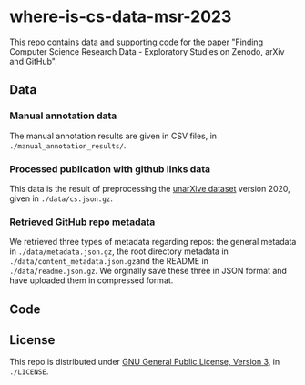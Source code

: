 # where-is-cs-data-msr-2023

This repo contains data and supporting code for the paper "Finding Computer Science Research Data - Exploratory Studies on Zenodo, arXiv and GitHub". 

## Data 
### Manual annotation data
The manual annotation results are given in CSV files, in `./manual_annotation_results/`.

### Processed publication with github links data
This data is the result of preprocessing the [unarXive dataset](https://doi.org/10.5281/zenodo.4313164) version 2020, given in `./data/cs.json.gz`. 

### Retrieved GitHub repo metadata
We retrieved three types of metadata regarding repos: the general metadata in `./data/metadata.json.gz`, the root directory metadata in `./data/content_metadata.json.gz`and the README in `./data/readme.json.gz`. We orginally save these three in JSON format and have uploaded them in compressed format. 

## Code

## License
This repo is distributed under [GNU General Public License, Version 3](https://www.gnu.org/licenses/gpl-3.0.html), in `./LICENSE`.


